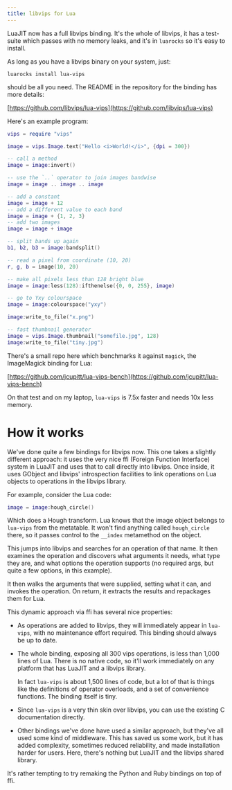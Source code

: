 ```yaml
---
title: libvips for Lua
---
```


LuaJIT now has a full libvips binding. It's the whole of libvips, it has a
test-suite which passes with no memory leaks, and it's in `luarocks` so it's
easy to install.

As long as you have a libvips binary on your system, just:

	luarocks install lua-vips

should be all you need. The README in the repository for the binding has more
details:

[https://github.com/libvips/lua-vips](https://github.com/libvips/lua-vips)

Here's an example program:

```lua
vips = require "vips"

image = vips.Image.text("Hello <i>World!</i>", {dpi = 300})

-- call a method
image = image:invert()

-- use the `..` operator to join images bandwise
image = image .. image .. image

-- add a constant
image = image + 12
-- add a different value to each band
image = image + {1, 2, 3}
-- add two images
image = image + image

-- split bands up again
b1, b2, b3 = image:bandsplit()

-- read a pixel from coordinate (10, 20)
r, g, b = image(10, 20)

-- make all pixels less than 128 bright blue
image = image:less(128):ifthenelse({0, 0, 255}, image)

-- go to Yxy colourspace
image = image:colourspace("yxy")

image:write_to_file("x.png")

-- fast thumbnail generator
image = vips.Image.thumbnail("somefile.jpg", 128)
image:write_to_file("tiny.jpg")
```

There's a small repo here which benchmarks it against `magick`, the ImageMagick
binding for Lua:

[https://github.com/jcupitt/lua-vips-bench](https://github.com/jcupitt/lua-vips-bench)

On that test and on my laptop, `lua-vips` is 7.5x faster and needs 10x less 
memory.

# How it works

We've done quite a few bindings for libvips now. This one takes a slightly
different approach: it uses the very nice ffi (Foreign Function Interface)
system in LuaJIT and uses that to call directly into libvips. Once inside,
it uses GObject and libvips' introspection facilities to link operations
on Lua objects to operations in the libvips library.

For example, consider the Lua code:

```lua
image = image:hough_circle()
```

Which does a Hough transform. Lua knows that the image object belongs to
`lua-vips` from the metatable. It won't find anything called `hough_circle`
there, so it passes control to the `__index` metamethod on the
object. 

This jumps into libvips and searches for an operation of that name. It then
examines the operation and discovers what arguments it needs, what type they
are, and what options the operation supports (no required args, but quite a few
options, in this example). 

It then walks the arguments that were supplied, setting what it can, and
invokes the operation. On return, it extracts the results and repackages them
for Lua.

This dynamic approach via ffi has several nice properties:

* As operations are added to libvips, they will immediately appear in
  `lua-vips`, with no maintenance effort required. This binding should
  always be up to date.

* The whole binding, exposing all 300 vips operations, is less than 1,000
  lines of Lua. There is no native code, so it'll work immediately on any 
  platform that has LuaJIT and a libvips library. 

  In fact `lua-vips` is about 1,500 lines of code, but a lot of that is things
  like the definitions of operator overloads, and a set of convenience
  functions. The binding itself is tiny. 

* Since `lua-vips` is a very thin skin over libvips, you can use the existing C
  documentation directly. 

* Other bindings we've done have used a similar approach, but they've all used
  some kind of middleware. This has saved us some work, but it has added
  complexity, sometimes reduced reliability, and made installation harder for
  users. Here, there's nothing but LuaJIT and the libvips shared library. 

It's rather tempting to try remaking the Python and Ruby bindings on top of ffi. 
